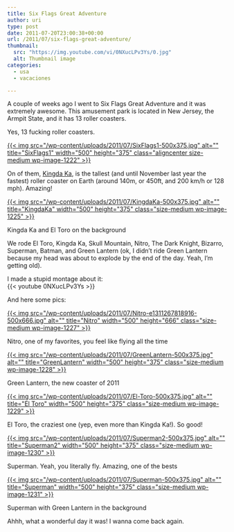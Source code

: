 ```yaml
---
title: Six Flags Great Adventure
author: uri
type: post
date: 2011-07-20T23:00:38+00:00
url: /2011/07/six-flags-great-adventure/
thumbnail:
  src: "https://img.youtube.com/vi/0NXucLPv3Ys/0.jpg"
  alt: Thumbnail image
categories:
  - usa
  - vacaciones

---
```

A couple of weeks ago I went to Six Flags Great Adventure and it was extremely awesome. This amusement park is located in New Jersey, the Armpit State, and it has 13 roller coasters.

Yes, 13 fucking roller coasters.

[{{< img src="/wp-content/uploads/2011/07/SixFlags1-500x375.jpg" alt="" title="SixFlags1" width="500" height="375" class="aligncenter size-medium wp-image-1222" >}}][1]

On of them, [Kingda Ka][2], is the tallest (and until November last year the fastest) roller coaster on Earth (around 140m, or 450ft, and 200 km/h or 128 mph). Amazing!

<div id="attachment_1225" style="width: 510px" class="wp-caption aligncenter">
  <a href="/wp-content/uploads/2011/07/KingdaKa.jpg">{{< img src="/wp-content/uploads/2011/07/KingdaKa-500x375.jpg" alt="" title="KingdaKa" width="500" height="375" class="size-medium wp-image-1225" >}}</a>
  
  <p class="wp-caption-text">
    Kingda Ka and El Toro on the background
  </p>
</div>

We rode El Toro, Kingda Ka, Skull Mountain, Nitro, The Dark Knight, Bizarro, Superman, Batman, and Green Lantern (ok, I didn&#8217;t ride Green Lantern because my head was about to explode by the end of the day. Yeah, I&#8217;m getting old). 

I made a stupid montage about it:  
{{< youtube 0NXucLPv3Ys >}}</iframe>

And here some pics:

<div id="attachment_1227" style="width: 510px" class="wp-caption aligncenter">
  <a href="/wp-content/uploads/2011/07/Nitro.jpg">{{< img src="/wp-content/uploads/2011/07/Nitro-e1311267818916-500x666.jpg" alt="" title="Nitro" width="500" height="666" class="size-medium wp-image-1227" >}}</a>
  
  <p class="wp-caption-text">
    Nitro, one of my favorites, you feel like flying all the time
  </p>
</div>

<div id="attachment_1228" style="width: 510px" class="wp-caption aligncenter">
  <a href="/wp-content/uploads/2011/07/GreenLantern.jpg">{{< img src="/wp-content/uploads/2011/07/GreenLantern-500x375.jpg" alt="" title="GreenLantern" width="500" height="375" class="size-medium wp-image-1228" >}}</a>
  
  <p class="wp-caption-text">
    Green Lantern, the new coaster of 2011
  </p>
</div>

<div id="attachment_1229" style="width: 510px" class="wp-caption aligncenter">
  <a href="/wp-content/uploads/2011/07/El-Toro.jpg">{{< img src="/wp-content/uploads/2011/07/El-Toro-500x375.jpg" alt="" title="El Toro" width="500" height="375" class="size-medium wp-image-1229" >}}</a>
  
  <p class="wp-caption-text">
    El Toro, the craziest one (yep, even more than Kingda Ka!). So good!
  </p>
</div>

<div id="attachment_1230" style="width: 510px" class="wp-caption aligncenter">
  <a href="/wp-content/uploads/2011/07/Superman2.jpg">{{< img src="/wp-content/uploads/2011/07/Superman2-500x375.jpg" alt="" title="Superman2" width="500" height="375" class="size-medium wp-image-1230" >}}</a>
  
  <p class="wp-caption-text">
    Superman. Yeah, you literally fly. Amazing, one of the bests
  </p>
</div>

<div id="attachment_1231" style="width: 510px" class="wp-caption aligncenter">
  <a href="/wp-content/uploads/2011/07/Superman.jpg">{{< img src="/wp-content/uploads/2011/07/Superman-500x375.jpg" alt="" title="Superman" width="500" height="375" class="size-medium wp-image-1231" >}}</a>
  
  <p class="wp-caption-text">
    Superman with Green Lantern in the background
  </p>
</div>

Ahhh, what a wonderful day it was! I wanna come back again.

 [1]: /wp-content/uploads/2011/07/SixFlags1.jpg
 [2]: http://en.wikipedia.org/wiki/Kingda_Ka